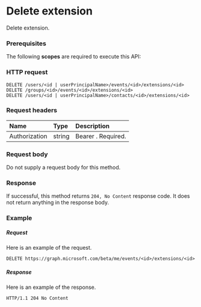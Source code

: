 # Delete extension

Delete extension.
### Prerequisites
The following **scopes** are required to execute this API: 
### HTTP request
<!-- { "blockType": "ignored" } -->
```http
DELETE /users/<id | userPrincipalName>/events/<id>/extensions/<id>
DELETE /groups/<id>/events/<id>/extensions/<id>
DELETE /users/<id | userPrincipalName>/contacts/<id>/extensions/<id>

```
### Request headers
| Name       | Type | Description|
|:---------------|:--------|:----------|
| Authorization  | string  | Bearer <token>. Required. |

### Request body
Do not supply a request body for this method.


### Response
If successful, this method returns `204, No Content` response code. It does not return anything in the response body.

### Example
##### Request
Here is an example of the request.
<!-- {
  "blockType": "request",
  "name": "delete_extension"
}-->
```http
DELETE https://graph.microsoft.com/beta/me/events/<id>/extensions/<id>
```
##### Response
Here is an example of the response. 
<!-- {
  "blockType": "response",
  "truncated": true
} -->
```http
HTTP/1.1 204 No Content
```

<!-- uuid: 8fcb5dbc-d5aa-4681-8e31-b001d5168d79
2015-10-25 14:57:30 UTC -->
<!-- {
  "type": "#page.annotation",
  "description": "Delete extension",
  "keywords": "",
  "section": "documentation",
  "tocPath": ""
}-->